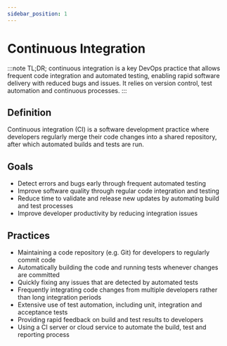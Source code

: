 ```yaml
---
sidebar_position: 1
---
```


# Continuous Integration

:::note TL;DR;
continuous integration is a key DevOps practice that allows frequent code integration and automated testing, enabling rapid software delivery with reduced bugs and issues. It relies on version control, test automation and continuous processes.
:::

## Definition

Continuous integration (CI) is a software development practice where developers regularly merge their code changes into a shared repository, after which automated builds and tests are run. 

## Goals

- Detect errors and bugs early through frequent automated testing
- Improve software quality through regular code integration and testing
- Reduce time to validate and release new updates by automating build and test processes
- Improve developer productivity by reducing integration issues


## Practices

- Maintaining a code repository (e.g. Git) for developers to regularly commit code
- Automatically building the code and running tests whenever changes are committed
- Quickly fixing any issues that are detected by automated tests
- Frequently integrating code changes from multiple developers rather than long integration periods
- Extensive use of test automation, including unit, integration and acceptance tests
- Providing rapid feedback on build and test results to developers
- Using a CI server or cloud service to automate the build, test and reporting process
